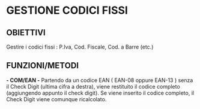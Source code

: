 # GESTIONE CODICI FISSI

## OBIETTIVI
Gestire i codici fissi :  P.Iva, Cod. Fiscale, Cod. a Barre (etc.)

## FUNZIONI/METODI

**- COM/EAN -**
Partendo da un codice EAN ( EAN-08 oppure EAN-13 ) senza il Check Digit (ultima cifra  a destra),
viene restituito il codice completo (aggiungendo appunto il check digit).
Se viene inserito il codice completo, il Check Digit viene comunque ricalcolato.
